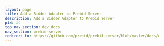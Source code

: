 ```yaml
---
layout: page
title: Add a Bidder Adapter to Prebid Server
description: Add a Bidder Adapter to Prebid Server
pid: 29
top_nav_section: dev_docs
nav_section: prebid-server
redirect_to: https://github.com/prebid/prebid-server/blob/master/docs/developers/add-new-bidder.md
---
```

